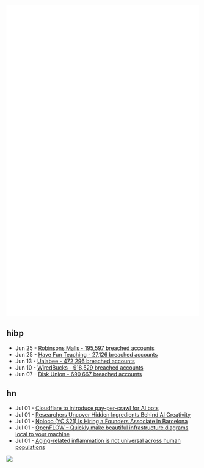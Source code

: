 ![Metrics](https://raw.githubusercontent.com/phixion/phixion/master/metrics.svg)

## hibp

<!--
for https://github.com/phixion/phixion/blob/main/.github/workflows/feeds.yml
-->
<!--START_SECTION:haveibeenpwnd-->
- Jun 25 - [Robinsons Malls - 195,597 breached accounts](https://haveibeenpwned.com/Breach/RobinsonsMalls)
- Jun 25 - [Have Fun Teaching - 27,126 breached accounts](https://haveibeenpwned.com/Breach/HaveFunTeaching)
- Jun 13 - [Ualabee - 472,296 breached accounts](https://haveibeenpwned.com/Breach/Ualabee)
- Jun 10 - [WiredBucks - 918,529 breached accounts](https://haveibeenpwned.com/Breach/WiredBucks)
- Jun 07 - [Disk Union - 690,667 breached accounts](https://haveibeenpwned.com/Breach/DiskUnion)
<!--END_SECTION:haveibeenpwnd-->

## hn

<!--
for https://github.com/phixion/phixion/blob/main/.github/workflows/feeds.yml
-->
<!--START_SECTION:hn-->
- Jul 01 - [Cloudflare to introduce pay-per-crawl for AI bots](https://blog.cloudflare.com/introducing-pay-per-crawl/)
- Jul 01 - [Researchers Uncover Hidden Ingredients Behind AI Creativity](https://www.quantamagazine.org/researchers-uncover-hidden-ingredients-behind-ai-creativity-20250630/)
- Jul 01 - [Noloco (YC S21) Is Hiring a Founders Associate in Barcelona](https://www.ycombinator.com/companies/noloco/jobs/K7q02eV-founders-associate)
- Jul 01 - [OpenFLOW – Quickly make beautiful infrastructure diagrams local to your machine](https://github.com/stan-smith/OpenFLOW)
- Jul 01 - [Aging-related inflammation is not universal across human populations](https://www.publichealth.columbia.edu/news/aging-related-inflammation-not-universal-across-human-populations)
<!--END_SECTION:hn-->

<!--
for https://yhype.me
-->
![](https://hit.yhype.me/github/profile?user_id=13013670)
